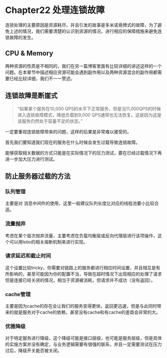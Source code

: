 # Chapter22 处理连锁故障

连锁处理的主要原因是资源耗尽，并且引发的故事是多米诺骨牌式的故障，为了避免上述的情况，我们需要清楚的认识到资源的情况，进行相应的保障措施来避免连锁故障的发生。

## CPU & Memory

两种资源的性质是不相同的，我们在另一篇博客里面有比较详细的讲述这样的一个问题。在本章节中描述相应资源可能会遇到副作用以及两种资源混合的副作用都需要已经比较详细，我们不一一赘述。

## 连锁故障是断崖式

> “如果某个服务在10,000 QPS的水平下正常服务，但是当11,000QPS的时候进入连锁故障模式，降低负载到9,000 QPS通常也无法恢复。这是因为这是该服务仍然处于容量不足的状态。”

一定要重视连锁故障带来的问题，这样的后果是非常难以接受的。

首先我们要知道我们现在的服务在什么时候会发生过载导致连锁故障。

能够获取相关数据的方式只能是在实际情况下的压力测试，要在已经过载情况下再进一步加大压力进行测试。

## 防止服务器过载的方法

### 队列管理

主要是对 消息中间件的使用，这里一般建议队列长度比对应的线程池要小比较合适。

### 流量抛弃

考虑在某个层次抛弃流量，主要考虑在负载均衡层或反向代理层进行该项操作，这个可以用Istio的相关熔断机制来进行实现。

### 请求延迟和截止时间

这个设置比较tricky，你需要对链路上的服务都进行相应时间设置，并且相互是有所影响的，甚至可能因为你的配置不当，导致在超时情况下出现相应的处理了请求但是连接已经关闭的情况，相当于资源被消耗，但请求并不成功（没有返回）。

### cache管理

主要是因为cache的存在会让我们的服务变得更快，返回更迅速，但是与此同时带来的就是服务对于cache的依赖，甚至没有cache和有cache的差距会非常的大。

### 优雅降级

对于特定服务进行降级，这个降级可能是接口层级，也可能是服务层级，但是具体的实施方案并没有确定，与业务逻辑需要有很强的联系，并且一定需要测试在压力过后，降级开关能否被关闭。